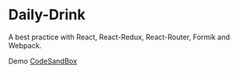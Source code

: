 # Daily-Drink
A best practice with React, React-Redux, React-Router, Formik and Webpack.

Demo [CodeSandBox](https://pt79h.csb.app/)